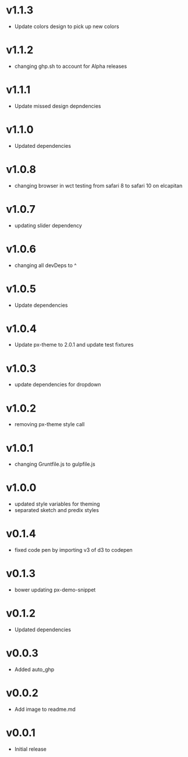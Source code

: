 v1.1.3
==================
* Update colors design to pick up new colors

v1.1.2
==================
* changing ghp.sh to account for Alpha releases

v1.1.1
==================
* Update missed design depndencies

v1.1.0
==================
* Updated dependencies

v1.0.8
==================
* changing browser in wct testing from safari 8 to safari 10 on elcapitan

v1.0.7
==================
* updating slider dependency

v1.0.6
==================
* changing all devDeps to ^

v1.0.5
==================
* Update dependencies

v1.0.4
==================
* Update px-theme to 2.0.1 and update test fixtures

v1.0.3
==================
* update dependencies for dropdown

v1.0.2
==================
* removing px-theme style call


v1.0.1
==================
* changing Gruntfile.js to gulpfile.js

v1.0.0
==================
* updated style variables for theming
* separated sketch and predix styles

v0.1.4
==================
* fixed code pen by importing v3 of d3 to codepen

v0.1.3
==================
* bower updating px-demo-snippet

v0.1.2
==================
* Updated dependencies

v0.0.3
==================
* Added auto_ghp

v0.0.2
==================
* Add image to readme.md

v0.0.1
==================
* Initial release
